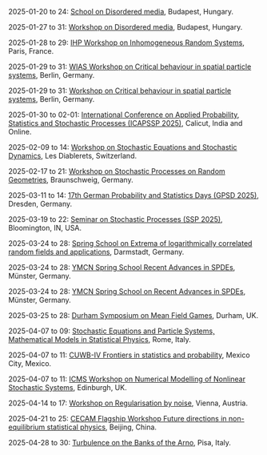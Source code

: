 2025-01-20 to 24: [School on Disordered media](https://erdoscenter.renyi.hu/events/school-disordered-media), Budapest, Hungary.

2025-01-27 to 31: [Workshop on Disordered media](https://erdoscenter.renyi.hu/events/workshop-disordered-media), Budapest, Hungary.

2025-01-28 to 29: [IHP Workshop on Inhomogeneous Random Systems](https://irs.math.cnrs.fr/2025/), Paris, France.

2025-01-29 to 31: [WIAS Workshop on Critical behaviour in spatial particle systems](https://www.wias-berlin.de/workshops/csps25/), Berlin, Germany.

2025-01-29 to 31: [Workshop on Critical behaviour in spatial particle systems](https://www.wias-berlin.de/workshops/csps25/), Berlin, Germany.

2025-01-30 to 02-01: [International Conference on Applied Probability, Statistics and Stochastic Processes (ICAPSSP 2025)](https://sites.google.com/nitc.ac.in/icapssp25/), Calicut, India and Online.

2025-02-09 to 14: [Workshop on Stochastic Equations and Stochastic Dynamics](https://indico.global/event/9635/), Les Diablerets, Switzerland.

2025-02-17 to 21: [Workshop on Stochastic Processes on Random Geometries](https://tu-braunschweig.de/stochastik/aktuell/workshops), Braunschweig, Germany.

2025-03-11 to 14: [17th German Probability and Statistics Days (GPSD 2025)](https://gpsd-2025.de), Dresden, Germany.

2025-03-19 to 22: [Seminar on Stochastic Processes (SSP 2025)](https://ssp.stat.indiana.edu), Bloomington, IN, USA.

2025-03-24 to 28: [Spring School on Extrema of logarithmically correlated random fields and applications](https://www2.mathematik.tu-darmstadt.de/~stochastik/SpringSchool2025/), Darmstadt, Germany.

2025-03-24 to 28: [YMCN Spring School Recent Advances in SPDEs](https://www.uni-muenster.de/MathematicsMuenster/de/events/2025/ymcn_spring-school_spdes.shtml), Münster, Germany.

2025-03-24 to 28: [YMCN Spring School on Recent Advances in SPDEs](https://www.uni-muenster.de/MathematicsMuenster/de/events/2025/ymcn_spring-school_spdes.shtml), Münster, Germany.

2025-03-25 to 28: [Durham Symposium on Mean Field Games](https://www.maths.dur.ac.uk/users/alpar.r.meszaros/web_DSMFG/2025_03_DSMFG.html), Durham, UK.

2025-04-07 to 09: [Stochastic Equations and Particle Systems, Mathematical Models in Statistical Physics](https://www1.mat.uniroma1.it/people/bertini/seps), Rome, Italy.

2025-04-07 to 11: [CUWB-IV Frontiers in statistics and probability](https://cuwb.cimat.mx/node/68), Mexico City, Mexico.

2025-04-07 to 11: [ICMS Workshop on Numerical Modelling of Nonlinear Stochastic Systems](https://icms.org.uk/workshops/2025/numerical-modelling-nonlinear-stochastic-systems), Edinburgh, UK.

2025-04-14 to 17: [Workshop on Regularisation by noise](https://regbynoise2025.conf.tuwien.ac.at/), Vienna, Austria.

2025-04-21 to 25: [CECAM Flagship Workshop Future directions in non-equilibrium statistical physics](https://cecam.org/workshop-details/future-directions-in-non-equilibrium-statistical-physics-1395), Beijing, China.

2025-04-28 to 30: [Turbulence on the Banks of the Arno](https://indico.sns.it/event/62/), Pisa, Italy.

